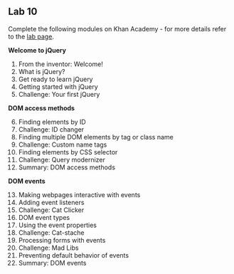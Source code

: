## Lab 10 

Complete the following modules on Khan Academy - for more details refer to the [lab page](../labs.md).

**Welcome to jQuery**

1. From the inventor: Welcome!
2. What is jQuery?
3. Get ready to learn jQuery
4. Getting started with jQuery
5. Challenge: Your first jQuery

**DOM access methods**

6. Finding elements by ID
7. Challenge: ID changer
8. Finding multiple DOM elements by tag or class name
9. Challenge: Custom name tags
10. Finding elements by CSS selector
11. Challenge: Query modernizer
12. Summary: DOM access methods

**DOM events**

13. Making webpages interactive with events
14. Adding event listeners
15. Challenge: Cat Clicker
16. DOM event types
17. Using the event properties
18. Challenge: Cat-stache
19. Processing forms with events
20. Challenge: Mad Libs
21. Preventing default behavior of events
22. Summary: DOM events